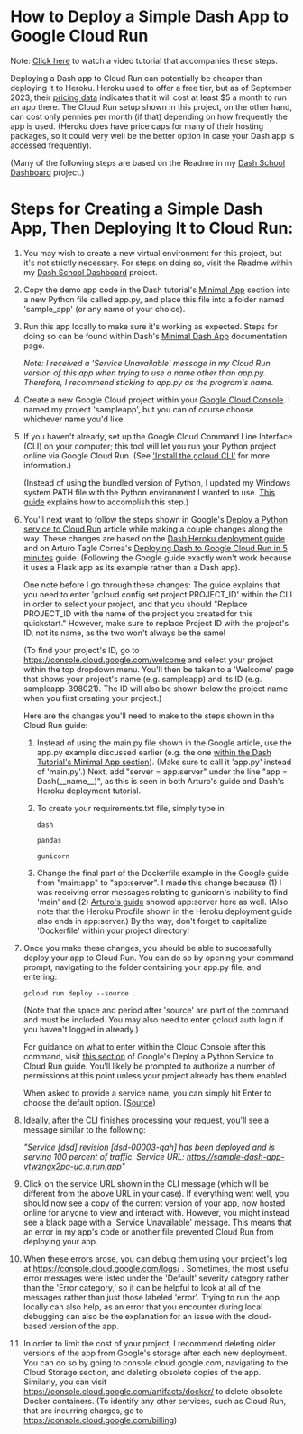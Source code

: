 # How to Deploy a Simple Dash App to Google Cloud Run

Note: [Click here](https://youtu.be/64rih-vUgd4) to watch a video tutorial that accompanies these steps.

Deploying a Dash app to Cloud Run can potentially be cheaper than deploying it to Heroku. Heroku used to offer a free tier, but as of September 2023, their [pricing data](https://www.heroku.com/pricing) indicates that it will cost at least $5 a month to run an app there. The Cloud Run setup shown in this project, on the other hand, can cost only pennies per month (if that) depending on how frequently the app is used. (Heroku does have price caps for many of their hosting packages, so it could very well be the better option in case your Dash app is accessed frequently). 

(Many of the following steps are based on the Readme in my [Dash School Dashboard](https://github.com/kburchfiel/dash_school_dashboard) project.)

# Steps for Creating a Simple Dash App, Then Deploying It to Cloud Run:

1. You may wish to create a new virtual environment for this project, but it's not strictly necessary. For steps on doing so, visit the Readme within my [Dash School Dashboard](https://github.com/kburchfiel/dash_school_dashboard) project.

1. Copy the demo app code in the Dash tutorial's [Minimal App](https://dash.plotly.com/minimal-app) section into a new Python file called app.py, and place this file into a folder named 'sample_app' (or any name of your choice). 

1. Run this app locally to make sure it's working as expected. Steps for doing so can be found within Dash's [Minimal Dash App](https://dash.plotly.com/minimal-app) documentation page. 

    *Note: I received a 'Service Unavailable' message in my Cloud Run version of this app when trying to use a name other than app.py. Therefore, I recommend sticking to app.py as the program's name.*

1. Create a new Google Cloud project within your [Google Cloud Console](https://console.cloud.google.com/). I named my project 'sampleapp', but you can of course choose whichever name you'd like.

1. If you haven't already, set up the Google Cloud Command Line Interface (CLI) on your computer; this tool will let you run your Python project online via Google Cloud Run. (See ['Install the gcloud CLI'](https://cloud.google.com/sdk/docs/install) for more information.) 

    (Instead of using the bundled version of Python, I updated my Windows system PATH file with the Python environment I wanted to use. [This guide](https://leifengblog.net/blog/Installing-Google-Cloud-SDK-to-Use-Python-from-Anaconda/) explains how to accomplish this step.)

1. You'll next want to follow the steps shown in Google's [Deploy a Python service to Cloud Run](https://cloud.google.com/run/docs/quickstarts/build-and-deploy/deploy-python-service) article while making a couple changes along the way. These changes are based on the [Dash Heroku deployment guide](https://dash.plotly.com/deployment#heroku-for-sharing-public-dash-apps-for-free) and on Arturo Tagle Correa's [Deploying Dash to Google Cloud Run in 5 minutes](https://medium.com/kunder/deploying-dash-to-cloud-run-5-minutes-c026eeea46d4) guide. (Following the Google guide exactly won't work because it uses a Flask app as its example rather than a Dash app).

    One note before I go through these changes: The guide explains that you need to enter 'gcloud config set project PROJECT_ID' within the CLI in order to select your project, and that you should "Replace PROJECT_ID with the name of the project you created for this quickstart." However, make sure to replace Project ID with the project's ID, not its name, as the two won't always be the same! 
    
    (To find your project's ID, go to https://console.cloud.google.com/welcome and select your project within the top dropdown menu. You'll then be taken to a 'Welcome' page that shows your project's name (e.g. sampleapp) and its ID (e.g. sampleapp-398021). The ID will also be shown below the project name when you first creating your project.)


    Here are the changes you'll need to make to the steps shown in the Cloud Run guide:

    1. Instead of using the main.py file shown in the Google article, use the app.py example discussed earlier (e.g. the one [within the Dash Tutorial's Minimal App section](https://dash.plotly.com/minimal-app)). (Make sure to call it 'app.py' instead of 'main.py'.) Next, add  "server = app.server" under the line "app = Dash(\_\_name\_\_)", as this is seen in both Arturo's guide and Dash's Heroku deployment tutorial. 

    1. To create your requirements.txt file, simply type in:

        ```
        dash

        pandas

        gunicorn
        ```

    1. Change the final part of the Dockerfile example in the Google guide from "main:app" to "app:server". I made this change because (1) I was receiving error messages relating to gunicorn's inability to find 'main' and (2) [Arturo's guide](https://medium.com/kunder/deploying-dash-to-cloud-run-5-minutes-c026eeea46d4) showed app:server here as well. (Also note that the Heroku Procfile shown in the Heroku deployment guide also ends in app:server.) By the way, don't forget to capitalize 'Dockerfile' within your project directory!


1. Once you make these changes, you should be able to successfully deploy your app to Cloud Run. You can do so by opening your command prompt, navigating to the folder containing your app.py file, and entering:

    `gcloud run deploy --source .`

    (Note that the space and period after 'source' are part of the command and must be included. You may also need to enter gcloud auth login if you haven't logged in already.)

    For guidance on what to enter within the Cloud Console after this command, visit [this section](https://cloud.google.com/run/docs/quickstarts/build-and-deploy/deploy-python-service#deploy) of Google's Deploy a Python Service to Cloud Run guide. You'll likely be prompted to authorize a number of permissions at this point unless your project already has them enabled.

    When asked to provide a service name, you can simply hit Enter to choose the default option. ([Source](https://cloud.google.com/run/docs/quickstarts/build-and-deploy/deploy-python-service))

1. Ideally, after the CLI finishes processing your request, you'll see a message similar to the following:

    *"Service [dsd] revision [dsd-00003-qah] has been deployed and is serving 100 percent of traffic.
    Service URL: https://sample-dash-app-vtwzngx2pa-uc.a.run.app"*

1. Click on the service URL shown in the CLI message (which will be different from the above URL in your case). If everything went well, you should now see a copy of the current version of your app, now hosted online for anyone to view and interact with. However, you might instead see a black page with a 'Service Unavailable' message. This means that an error in my app's code or another file prevented Cloud Run from deploying your app.

1. When these errors arose, you can debug them using your project's log at https://console.cloud.google.com/logs/ . Sometimes, the most useful error messages were listed under the 'Default' severity category rather than the 'Error category,' so it can be helpful to look at all of the messages rather than just those labeled 'error'. Trying to run the app locally can also help, as an error that you encounter during local debugging can also be the explanation for an issue with the cloud-based version of the app.

1. In order to limit the cost of your project, I recommend deleting older versions of the app from Google's storage after each new deployment. You can do so by going to console.cloud.google.com, navigating to the Cloud Storage section, and deleting obsolete copies of the app. Similarly, you can visit https://console.cloud.google.com/artifacts/docker/ to delete obsolete Docker containers. (To identify any other services, such as Cloud Run, that are incurring charges, go to https://console.cloud.google.com/billing)